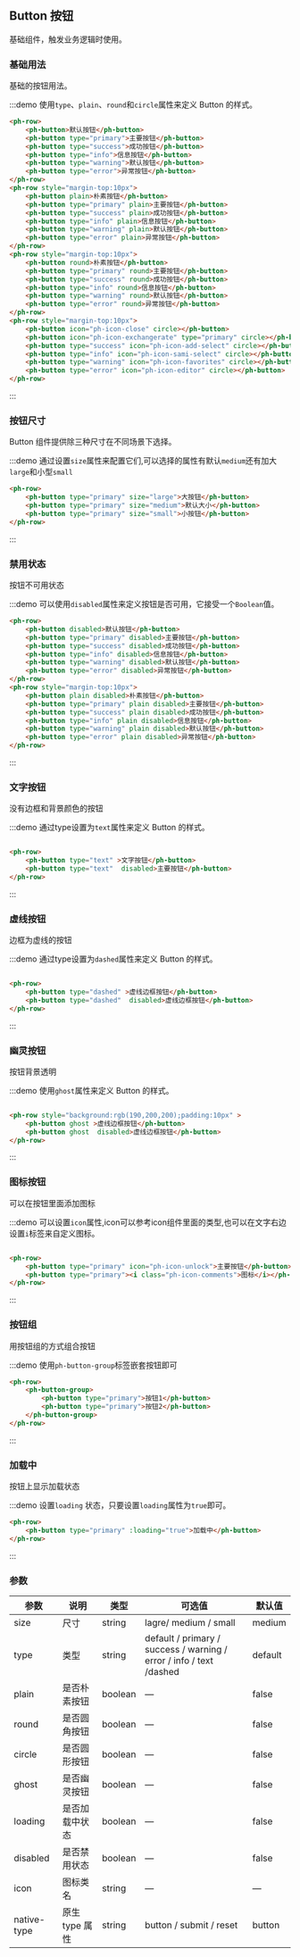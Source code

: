 ## Button 按钮
基础组件，触发业务逻辑时使用。


### 基础用法

基础的按钮用法。

:::demo 使用`type`、`plain`、`round`和`circle`属性来定义 Button 的样式。

```html
<ph-row>
    <ph-button>默认按钮</ph-button>
    <ph-button type="primary">主要按钮</ph-button>
    <ph-button type="success">成功按钮</ph-button>
    <ph-button type="info">信息按钮</ph-button>
    <ph-button type="warning">默认按钮</ph-button>
    <ph-button type="error">异常按钮</ph-button>
</ph-row>
<ph-row style="margin-top:10px"> 
    <ph-button plain>朴素按钮</ph-button>
    <ph-button type="primary" plain>主要按钮</ph-button>
    <ph-button type="success" plain>成功按钮</ph-button>
    <ph-button type="info" plain>信息按钮</ph-button>
    <ph-button type="warning" plain>默认按钮</ph-button>
    <ph-button type="error" plain>异常按钮</ph-button>
</ph-row>
<ph-row style="margin-top:10px"> 
    <ph-button round>朴素按钮</ph-button>
    <ph-button type="primary" round>主要按钮</ph-button>
    <ph-button type="success" round>成功按钮</ph-button>
    <ph-button type="info" round>信息按钮</ph-button>
    <ph-button type="warning" round>默认按钮</ph-button>
    <ph-button type="error" round>异常按钮</ph-button>
</ph-row>
<ph-row style="margin-top:10px"> 
    <ph-button icon="ph-icon-close" circle></ph-button>
    <ph-button icon="ph-icon-exchangerate" type="primary" circle></ph-button>
    <ph-button type="success" icon="ph-icon-add-select" circle></ph-button>
    <ph-button type="info" icon="ph-icon-sami-select" circle></ph-button>
    <ph-button type="warning" icon="ph-icon-favorites" circle></ph-button>
    <ph-button type="error" icon="ph-icon-editor" circle></ph-button>
</ph-row>

```
:::

### 按钮尺寸
Button 组件提供除三种尺寸在不同场景下选择。

:::demo 通过设置`size`属性来配置它们,可以选择的属性有默认`medium`还有加大`large`和小型`small` 
```html
<ph-row>
    <ph-button type="primary" size="large">大按钮</ph-button>
    <ph-button type="primary" size="medium">默认大小</ph-button>
    <ph-button type="primary" size="small">小按钮</ph-button>
</ph-row>
```
:::


### 禁用状态
按钮不可用状态

:::demo 可以使用`disabled`属性来定义按钮是否可用，它接受一个`Boolean`值。
```html
<ph-row>
    <ph-button disabled>默认按钮</ph-button>
    <ph-button type="primary" disabled>主要按钮</ph-button>
    <ph-button type="success" disabled>成功按钮</ph-button>
    <ph-button type="info" disabled>信息按钮</ph-button>
    <ph-button type="warning" disabled>默认按钮</ph-button>
    <ph-button type="error" disabled>异常按钮</ph-button>
</ph-row>
<ph-row style="margin-top:10px"> 
    <ph-button plain disabled>朴素按钮</ph-button>
    <ph-button type="primary" plain disabled>主要按钮</ph-button>
    <ph-button type="success" plain disabled>成功按钮</ph-button>
    <ph-button type="info" plain disabled>信息按钮</ph-button>
    <ph-button type="warning" plain disabled>默认按钮</ph-button>
    <ph-button type="error" plain disabled>异常按钮</ph-button>
</ph-row>

```
:::

### 文字按钮
没有边框和背景颜色的按钮

:::demo 通过type设置为`text`属性来定义 Button 的样式。
```html

<ph-row> 
    <ph-button type="text" >文字按钮</ph-button>
    <ph-button type="text"  disabled>主要按钮</ph-button>
</ph-row>

```
:::

### 虚线按钮
边框为虚线的按钮

:::demo 通过type设置为`dashed`属性来定义 Button 的样式。
```html

<ph-row>
    <ph-button type="dashed" >虚线边框按钮</ph-button>
    <ph-button type="dashed"  disabled>虚线边框按钮</ph-button>
</ph-row>

```
:::


### 幽灵按钮
按钮背景透明

:::demo 使用`ghost`属性来定义 Button 的样式。
```html

<ph-row style="background:rgb(190,200,200);padding:10px" > 
    <ph-button ghost >虚线边框按钮</ph-button>
    <ph-button ghost  disabled>虚线边框按钮</ph-button>
</ph-row>

```
:::

### 图标按钮
可以在按钮里面添加图标

:::demo 可以设置`icon`属性,icon可以参考icon组件里面的类型,也可以在文字右边设置`i`标签来自定义图标。
```html

<ph-row> 
    <ph-button type="primary" icon="ph-icon-unlock">主要按钮</ph-button>
    <ph-button type="primary"><i class="ph-icon-comments">图标</i></ph-button>
</ph-row>

```
:::


### 按钮组
用按钮组的方式组合按钮

:::demo 使用`ph-button-group`标签嵌套按钮即可
```html
<ph-row> 
    <ph-button-group>
        <ph-button type="primary">按钮1</ph-button>
        <ph-button type="primary">按钮2</ph-button>
    </ph-button-group>
</ph-row>

```
:::


### 加载中
按钮上显示加载状态

:::demo 设置`loading` 状态，只要设置`loading`属性为`true`即可。
```html
<ph-row> 
    <ph-button type="primary" :loading="true">加载中</ph-button>
</ph-row>

```
:::

### 参数
| 参数      | 说明    | 类型      | 可选值       | 默认值   |
|---------- |-------- |---------- |-------------  |-------- |
| size      | 尺寸   | string  |  lagre/ medium / small            |    medium    |
| type      | 类型   | string    |   default / primary / success / warning / error / info / text /dashed |     default    |
| plain     | 是否朴素按钮   | boolean    | — | false   |
| round     | 是否圆角按钮   | boolean    | — | false   |
| circle    | 是否圆形按钮   | boolean    | — | false   |
| ghost     | 是否幽灵按钮   | boolean    | — | false   |
| loading   | 是否加载中状态 | boolean    | — | false   |
| disabled  | 是否禁用状态   | boolean   | —   | false   |
| icon      | 图标类名 | string   |  —  |  —  |
| native-type | 原生 type 属性 | string | button / submit / reset | button |